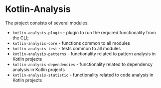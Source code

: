 # Kotlin-Analysis

The project consists of several modules:
- `kotlin-analysis-plugin` - plugin to run the required functionality from the CLI;
- `kotlin-analysis-core` - functions common to all modules
- `kotlin-analysis-test` - tests common to all modules
- `kotlin-analysis-patterns` - functionality related to pattern analysis in Kotlin projects
- `kotlin-analysis-dependencies` - functionality related to dependency analysis in Kotlin projects
- `kotlin-analysis-statistic` - functionality related to code analysis in Kotlin projects